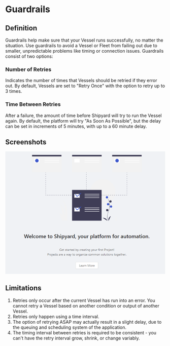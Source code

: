 # Guardrails

## Definition

Guardrails help make sure that your Vessel runs successfully, no matter the situation. Use guardrails to avoid a Vessel or Fleet from failing out due to smaller, unpredictable problems like timing or connection issues. Guardrails consist of two options:

### **Number of Retries**

Indicates the number of times that Vessels should be retried if they error out. By default, Vessels are set to "Retry Once" with the option to retry up to 3 times. 

### **Time Between Retries**

After a failure, the amount of time before Shipyard will try to run the Vessel again. By default, the platform will try "As Soon As Possible", but the delay can be set in increments of 5 minutes, with up to a 60 minute delay.

## Screenshots

![](../../.gitbook/assets/image%20%284%29.png)

## Limitations

1. Retries only occur after the current Vessel has run into an error. You cannot retry a Vessel based on another condition or output of another Vessel.
2. Retries only happen using a time interval.
3. The option of retrying ASAP may actually result in a slight delay, due to the queuing and scheduling system of the application.
4. The timing interval between retries is required to be consistent - you can't have the retry interval grow, shrink, or change variably.

